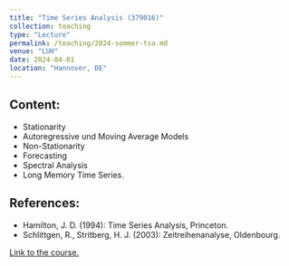 ```yaml
---
title: "Time Series Analysis (379016)"
collection: teaching
type: "Lecture"
permalink: /teaching/2024-sommer-tsa.md
venue: "LUH"
date: 2024-04-01
location: "Hannover, DE"
---
```


## Content:
- Stationarity
- Autoregressive und Moving Average Models
- Non-Stationarity
- Forecasting
- Spectral Analysis
- Long Memory Time Series.

## References:
- Hamilton, J. D. (1994): Time Series Analysis, Princeton.
- Schlittgen, R., Stritberg, H. J. (2003): Zeitreihenanalyse, Oldenbourg.

[Link to the course.](https://www.statistik.uni-hannover.de/de/lehre/lehrveranstaltungen)
